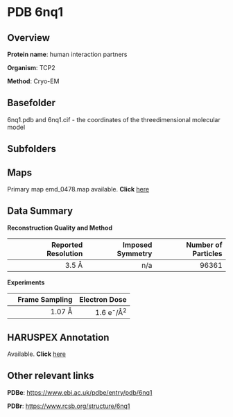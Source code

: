 # PDB 6nq1

## Overview

**Protein name**: human interaction partners

**Organism**: TCP2

**Method**: Cryo-EM

## Basefolder

6nq1.pdb and 6nq1.cif - the coordinates of the threedimensional molecular model

## Subfolders









## Maps

Primary map emd_0478.map available. **Click** [here](http://ftp.wwpdb.org/pub/emdb/structures/EMD-0478/map/) 

## Data Summary
**Reconstruction Quality and Method**

|   | Reported Resolution | Imposed Symmetry | Number of Particles |
|---|-------------:|----------------:|--------------:|
|   |3.5 Å|n/a|96361|

**Experiments**

|   | Frame Sampling | Electron Dose |
|---|-------------:|----------------:|
|   |1.07 Å|1.6 e<sup>-</sup>/Å<sup>2</sup>|

## HARUSPEX Annotation

Available. **Click** [here](https://zenodo.org/record/3820219)

## Other relevant links 
**PDBe**:  https://www.ebi.ac.uk/pdbe/entry/pdb/6nq1
 
**PDBr**: https://www.rcsb.org/structure/6nq1 
